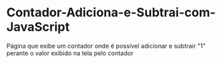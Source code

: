 # Contador-Adiciona-e-Subtrai-com-JavaScript
Página que exibe um contador onde é possível adicionar e subtrair "1" perante o valor exibido na tela pelo contador
